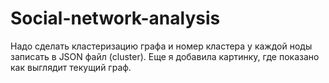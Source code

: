 # Social-network-analysis
Надо сделать кластеризацию графа и номер кластера у каждой ноды записать в JSON файл (cluster). 
Еще я добавила картинку, где показано как выглядит текущий граф.
